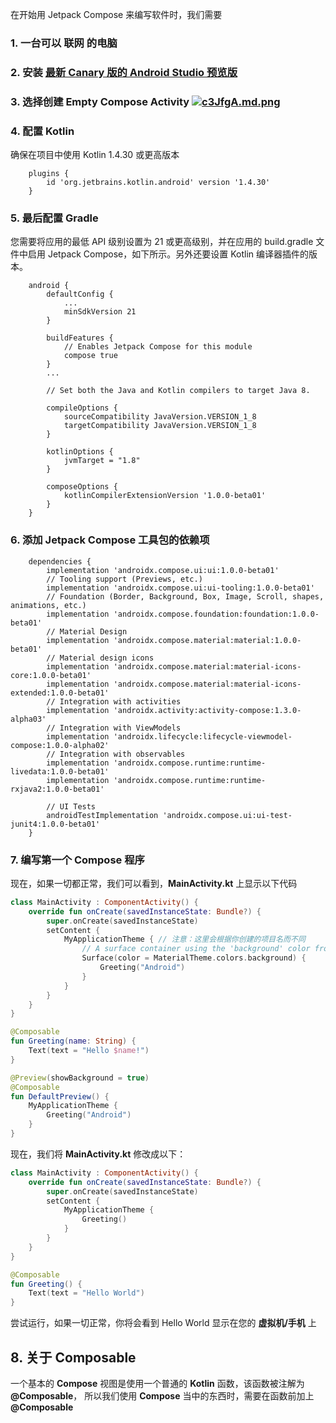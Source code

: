 
在开始用 Jetpack Compose 来编写软件时，我们需要

### 1. 一台可以 **联网** 的电脑
### 2. **安装** [最新 Canary 版的 Android Studio 预览版](https://developer.android.com/studio/preview)
### 3. 选择创建 **Empty Compose Activity** [![c3JfgA.md.png](https://z3.ax1x.com/2021/04/07/c3JfgA.png)](https://z3.ax1x.com/2021/04/07/c3JfgA.png)

### 4. 配置 Kotlin

确保在项目中使用 Kotlin 1.4.30 或更高版本

```
    plugins {
        id 'org.jetbrains.kotlin.android' version '1.4.30'
    }
```

### 5. 最后配置 Gradle

您需要将应用的最低 API 级别设置为 21 或更高级别，并在应用的 build.gradle 文件中启用 Jetpack Compose，如下所示。另外还要设置 Kotlin 编译器插件的版本。

```
    android {
        defaultConfig {
            ...
            minSdkVersion 21
        }

        buildFeatures {
            // Enables Jetpack Compose for this module
            compose true
        }
        ...

        // Set both the Java and Kotlin compilers to target Java 8.

        compileOptions {
            sourceCompatibility JavaVersion.VERSION_1_8
            targetCompatibility JavaVersion.VERSION_1_8
        }

        kotlinOptions {
            jvmTarget = "1.8"
        }

        composeOptions {
            kotlinCompilerExtensionVersion '1.0.0-beta01'
        }
    }
```

### 6. 添加 Jetpack Compose 工具包的依赖项

```
    dependencies {
        implementation 'androidx.compose.ui:ui:1.0.0-beta01'
        // Tooling support (Previews, etc.)
        implementation 'androidx.compose.ui:ui-tooling:1.0.0-beta01'
        // Foundation (Border, Background, Box, Image, Scroll, shapes, animations, etc.)
        implementation 'androidx.compose.foundation:foundation:1.0.0-beta01'
        // Material Design
        implementation 'androidx.compose.material:material:1.0.0-beta01'
        // Material design icons
        implementation 'androidx.compose.material:material-icons-core:1.0.0-beta01'
        implementation 'androidx.compose.material:material-icons-extended:1.0.0-beta01'
        // Integration with activities
        implementation 'androidx.activity:activity-compose:1.3.0-alpha03'
        // Integration with ViewModels
        implementation 'androidx.lifecycle:lifecycle-viewmodel-compose:1.0.0-alpha02'
        // Integration with observables
        implementation 'androidx.compose.runtime:runtime-livedata:1.0.0-beta01'
        implementation 'androidx.compose.runtime:runtime-rxjava2:1.0.0-beta01'

        // UI Tests
        androidTestImplementation 'androidx.compose.ui:ui-test-junit4:1.0.0-beta01'
    }
```
### 7. 编写第一个 **Compose** 程序
现在，如果一切都正常，我们可以看到，**MainActivity.kt** 上显示以下代码

``` kotlin
class MainActivity : ComponentActivity() {
    override fun onCreate(savedInstanceState: Bundle?) {
        super.onCreate(savedInstanceState)
        setContent {
            MyApplicationTheme { // 注意：这里会根据你创建的项目名而不同
                // A surface container using the 'background' color from the theme
                Surface(color = MaterialTheme.colors.background) {
                    Greeting("Android")
                }
            }
        }
    }
}

@Composable
fun Greeting(name: String) {
    Text(text = "Hello $name!")
}

@Preview(showBackground = true)
@Composable
fun DefaultPreview() {
    MyApplicationTheme {
        Greeting("Android")
    }
}
```
现在，我们将 **MainActivity.kt** 修改成以下：
``` kotlin
class MainActivity : ComponentActivity() {
    override fun onCreate(savedInstanceState: Bundle?) {
        super.onCreate(savedInstanceState)
        setContent {
            MyApplicationTheme {
                Greeting()
            }
        }
    }
}

@Composable
fun Greeting() {
    Text(text = "Hello World")
}
```
尝试运行，如果一切正常，你将会看到 Hello World 显示在您的 **虚拟机/手机** 上

## 8. 关于 Composable
一个基本的 **Compose** 视图是使用一个普通的 **Kotlin** 函数，该函数被注解为 **@Composable**，
所以我们使用 **Compose** 当中的东西时，需要在函数前加上 **@Composable**